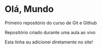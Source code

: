 # Olá, Mundo
 Primeiro repositório do curso de Git e Github

Repositório criado durante uma aula ao vivo

Esta linha eu adicionei diretamente no site!

